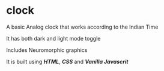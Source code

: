 # clock
 A basic Analog clock that works according to the Indian Time 

It has both dark and light mode toggle 

Includes Neuromorphic graphics

It is built using ***HTML***, ***CSS*** and ***Vanilla Javascrit***
